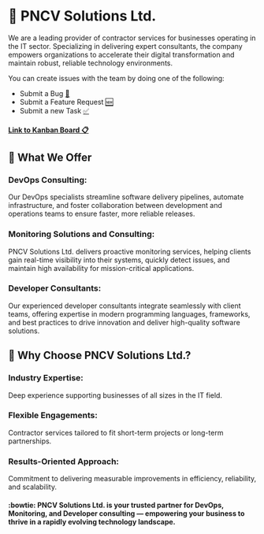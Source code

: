 # :wave: PNCV Solutions Ltd. 
We are a leading provider of contractor services for businesses operating in the IT sector. Specializing in delivering expert consultants, the company empowers organizations to accelerate their digital transformation and maintain robust, reliable technology environments.

You can create issues with the team by doing one of the following:
- Submit a Bug [🐛](https://github.com/PNCV-Solutions/Main-Board/issues/new?template=bug_report.yml)
- Submit a Feature Request [🆕](https://github.com/PNCV-Solutions/Main-Board/issues/new?template=feature_request.yml)
- Submit a new Task [✅](https://github.com/PNCV-Solutions/Main-Board/issues/new?template=new-task.yml)

#### [Link to Kanban Board 📋](https://github.com/orgs/PNCV-Solutions/projects/1)

## :thinking: What We Offer
### DevOps Consulting:
Our DevOps specialists streamline software delivery pipelines, automate infrastructure, and foster collaboration between development and operations teams to ensure faster, more reliable releases.

### Monitoring Solutions and Consulting:
PNCV Solutions Ltd. delivers proactive monitoring services, helping clients gain real-time visibility into their systems, quickly detect issues, and maintain high availability for mission-critical applications.

### Developer Consultants:
Our experienced developer consultants integrate seamlessly with client teams, offering expertise in modern programming languages, frameworks, and best practices to drive innovation and deliver high-quality software solutions.

## :rocket: Why Choose PNCV Solutions Ltd.?
### Industry Expertise:
Deep experience supporting businesses of all sizes in the IT field.

### Flexible Engagements:
Contractor services tailored to fit short-term projects or long-term partnerships.

### Results-Oriented Approach:
Commitment to delivering measurable improvements in efficiency, reliability, and scalability.

#### :bowtie: PNCV Solutions Ltd. is your trusted partner for DevOps, Monitoring, and Developer consulting — empowering your business to thrive in a rapidly evolving technology landscape.
<!--

1 Short Description
2 🌈 Contribution guidelines - how can the community get involved?
3 👩‍💻 Useful resources - where can the community find your docs? Is there anything else the community should know?
4 🍿 Fun facts - what does your team eat for breakfast?
5 🧙 Remember, you can do mighty things with the power of [Markdown](https://docs.github.com/github/writing-on-github/getting-started-with-writing-and-formatting-on-github/basic-writing-and-formatting-syntax)
-->
